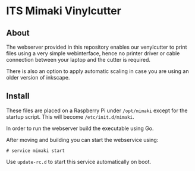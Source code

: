 # ITS Mimaki Vinylcutter

## About

The webserver provided in this repository enables our venylcutter to print
files using a very simple webinterface, hence no printer driver or cable
connection between your laptop and the cutter is required.

There is also an option to apply automatic scaling in case you are using an
older version of inkscape.

## Install

These files are placed on a Raspberry Pi under `/opt/mimaki` except for the
startup script. This will become `/etc/init.d/mimaki`.

In order to run the webserver build the executable using Go.

After moving and building you can start the webservice using:

    # service mimaki start

Use `update-rc.d` to start this service automatically on boot.
